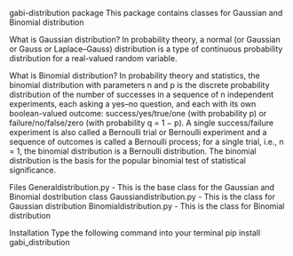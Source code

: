 gabi-distribution package 
This package contains classes for Gaussian and Binomial distribution

What is Gaussian distribution?
In probability theory, a normal (or Gaussian or Gauss or Laplace–Gauss) distribution is a type of continuous probability distribution for a real-valued random variable. 

What is Binomial distribution?
In probability theory and statistics, the binomial distribution with parameters n and p is the discrete probability distribution of the number of successes in a sequence of n independent experiments, each asking a yes–no question, and each with its own boolean-valued outcome: success/yes/true/one (with probability p) or failure/no/false/zero (with probability q = 1 − p). A single success/failure experiment is also called a Bernoulli trial or Bernoulli experiment and a sequence of outcomes is called a Bernoulli process; for a single trial, i.e., n = 1, the binomial distribution is a Bernoulli distribution. The binomial distribution is the basis for the popular binomial test of statistical significance.

Files
Generaldistribution.py - This is the base class for the Gaussian and Binomial dostribution class
Gaussiandistribution.py - This is the class for Gaussian distribution
Binomialdistribution.py - This is the class for Binomial distribution

Installation 
Type the following command into your terminal 
pip install gabi_distribution